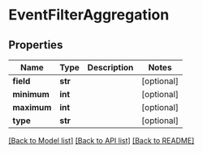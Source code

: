 # EventFilterAggregation

## Properties
Name | Type | Description | Notes
------------ | ------------- | ------------- | -------------
**field** | **str** |  | [optional] 
**minimum** | **int** |  | [optional] 
**maximum** | **int** |  | [optional] 
**type** | **str** |  | [optional] 

[[Back to Model list]](../README.md#documentation-for-models) [[Back to API list]](../README.md#documentation-for-api-endpoints) [[Back to README]](../README.md)



